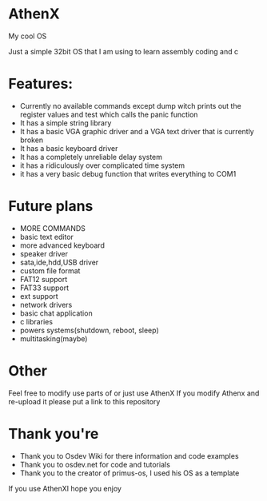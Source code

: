 # AthenX
My cool OS

Just a simple 32bit OS that I am using to learn assembly coding and c
# Features:
- Currently no available commands except dump witch prints out the register values and test which calls the panic function
- It has a simple string library
- It has a basic VGA graphic driver and a VGA text driver that is currently broken
- It has a basic keyboard driver
- It has a completely unreliable delay system
- it has a ridiculously over complicated time system
- it has a very basic debug function that writes everything to COM1

# Future plans
- MORE COMMANDS
- basic text editor
- more advanced keyboard
- speaker driver
- sata,ide,hdd,USB driver
- custom file format
- FAT12 support
- FAT33 support
- ext support
- network drivers
- basic chat application
- c libraries
- powers systems(shutdown, reboot, sleep)
- multitasking(maybe)

# Other 
Feel free to modify  use parts of or just use AthenX
If you modify Athenx and re-upload it please put a link to this repository

# Thank you're
- Thank you to Osdev Wiki for there information and code examples 
- Thank you to osdev.net for code and tutorials
- Thank you to the creator of primus-os, I used his OS as a template

If you use AthenXI hope you enjoy 
